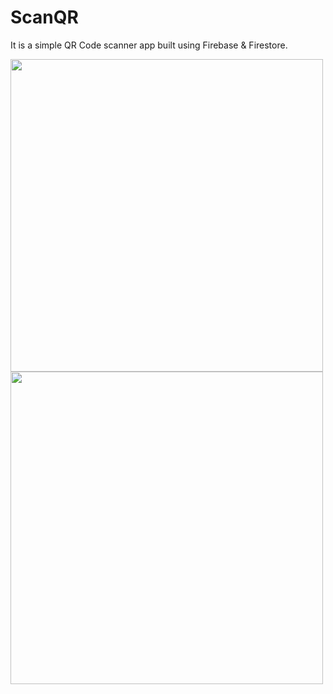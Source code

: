 # ScanQR
It is a simple QR Code scanner app built using Firebase &amp; Firestore.
<p>
 <img src="https://github.com/ShivangeeRajput/ScanQR/assets/100294737/79f1c54b-8c81-4015-8fab-2308a6d8f6e6.jpg" height="500">
 <img src="https://github.com/ShivangeeRajput/ScanQR/assets/100294737/884efc66-a896-46f4-aa64-204d23c31c81.jpg" height="500" >

 <p>
